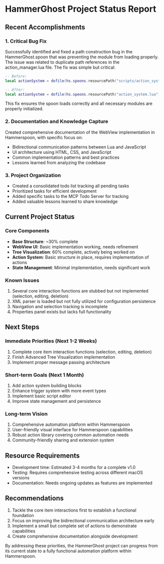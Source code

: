 # HammerGhost Project Status Report

## Recent Accomplishments

### 1. Critical Bug Fix
Successfully identified and fixed a path construction bug in the HammerGhost.spoon that was preventing the module from loading properly. The issue was related to duplicate path references in the action_manager.lua file. The fix was simple but critical:

```lua
-- Before:
local actionSystem = dofile(hs.spoons.resourcePath("scripts/action_system.lua"))

-- After:
local actionSystem = dofile(hs.spoons.resourcePath("action_system.lua"))
```

This fix ensures the spoon loads correctly and all necessary modules are properly initialized.

### 2. Documentation and Knowledge Capture
Created comprehensive documentation of the WebView implementation in Hammerspoon, with specific focus on:
- Bidirectional communication patterns between Lua and JavaScript
- UI architecture using HTML, CSS, and JavaScript
- Common implementation patterns and best practices
- Lessons learned from analyzing the codebase

### 3. Project Organization
- Created a consolidated todo list tracking all pending tasks
- Prioritized tasks for efficient development
- Added specific tasks to the MCP Todo Server for tracking
- Added valuable lessons learned to share knowledge

## Current Project Status

### Core Components
- **Base Structure**: ~30% complete
- **WebView UI**: Basic implementation working, needs refinement
- **Tree Visualization**: 60% complete, actively being worked on
- **Action System**: Basic structure in place, requires implementation of actions
- **State Management**: Minimal implementation, needs significant work

### Known Issues
1. Several core interaction functions are stubbed but not implemented (selection, editing, deletion)
2. XML parser is loaded but not fully utilized for configuration persistence
3. Navigation and selection tracking is incomplete
4. Properties panel exists but lacks full functionality

## Next Steps

### Immediate Priorities (Next 1-2 Weeks)
1. Complete core item interaction functions (selection, editing, deletion)
2. Finish Advanced Tree Visualization implementation
3. Implement proper message passing architecture

### Short-term Goals (Next 1 Month)
1. Add action system building blocks
2. Enhance trigger system with more event types
3. Implement basic script editor
4. Improve state management and persistence

### Long-term Vision
1. Comprehensive automation platform within Hammerspoon
2. User-friendly visual interface for Hammerspoon capabilities
3. Robust action library covering common automation needs
4. Community-friendly sharing and extension system

## Resource Requirements
- Development time: Estimated 3-4 months for a complete v1.0
- Testing: Requires comprehensive testing across different macOS versions
- Documentation: Needs ongoing updates as features are implemented

## Recommendations
1. Tackle the core item interactions first to establish a functional foundation
2. Focus on improving the bidirectional communication architecture early
3. Implement a small but complete set of actions to demonstrate capabilities
4. Create comprehensive documentation alongside development

By addressing these priorities, the HammerGhost project can progress from its current state to a fully functional automation platform within Hammerspoon. 
